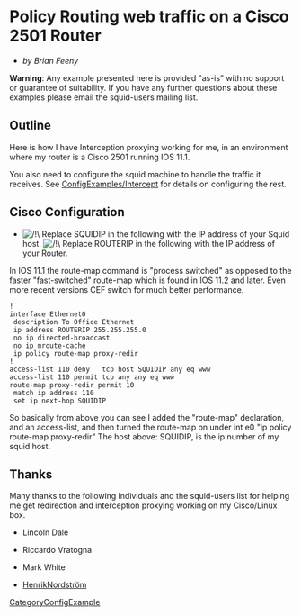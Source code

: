 # Policy Routing web traffic on a Cisco 2501 Router

  - *by Brian Feeny*

**Warning**: Any example presented here is provided "as-is" with no
support or guarantee of suitability. If you have any further questions
about these examples please email the squid-users mailing list.

## Outline

Here is how I have Interception proxying working for me, in an
environment where my router is a Cisco 2501 running IOS 11.1.

You also need to configure the squid machine to handle the traffic it
receives. See
[ConfigExamples/Intercept](https://wiki.squid-cache.org/ConfigExamples/Intercept/Cisco2501PolicyRoute/ConfigExamples/Intercept#)
for details on configuring the rest.

## Cisco Configuration

  - ![/\!\\](https://wiki.squid-cache.org/wiki/squidtheme/img/alert.png)
    Replace SQUIDIP in the following with the IP address of your Squid
    host.
    ![/\!\\](https://wiki.squid-cache.org/wiki/squidtheme/img/alert.png)
    Replace ROUTERIP in the following with the IP address of your
    Router.

In IOS 11.1 the route-map command is "process switched" as opposed to
the faster "fast-switched" route-map which is found in IOS 11.2 and
later. Even more recent versions CEF switch for much better performance.

    !
    interface Ethernet0
     description To Office Ethernet
     ip address ROUTERIP 255.255.255.0
     no ip directed-broadcast
     no ip mroute-cache
     ip policy route-map proxy-redir
    !
    access-list 110 deny   tcp host SQUIDIP any eq www
    access-list 110 permit tcp any any eq www
    route-map proxy-redir permit 10
     match ip address 110
     set ip next-hop SQUIDIP

So basically from above you can see I added the "route-map" declaration,
and an access-list, and then turned the route-map on under int e0 "ip
policy route-map proxy-redir" The host above: SQUIDIP, is the ip number
of my squid host.

## Thanks

Many thanks to the following individuals and the squid-users list for
helping me get redirection and interception proxying working on my
Cisco/Linux box.

  - Lincoln Dale

  - Riccardo Vratogna

  - Mark White

  - [HenrikNordström](https://wiki.squid-cache.org/ConfigExamples/Intercept/Cisco2501PolicyRoute/HenrikNordstr%C3%B6m#)

[CategoryConfigExample](https://wiki.squid-cache.org/ConfigExamples/Intercept/Cisco2501PolicyRoute/CategoryConfigExample#)
